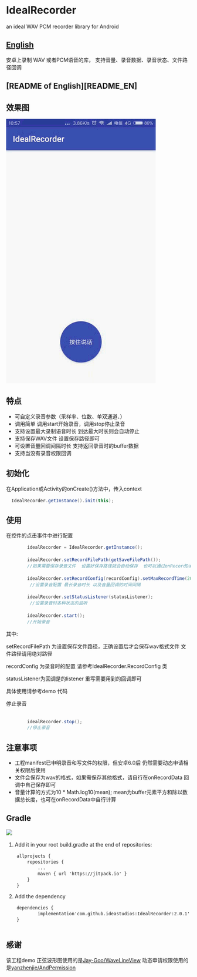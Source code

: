 # IdealRecorder
an ideal WAV PCM recorder library for Android
## [English ](https://github.com/Jay-Goo/WaveLineView)

安卓上录制 WAV 或者PCM语音的库， 支持音量、录音数据、录音状态、文件路径回调


## [README of English][README_EN]
## 效果图
<img src="gif/screenrecorder.gif"/>

## 特点

- 可自定义录音参数（采样率、位数、单双通道、）
- 调用简单 调用start开始录音，调用stop停止录音
- 支持设置最大录制语音时长 到达最大时长则会自动停止
- 支持保存WAV文件 设置保存路径即可
- 可设置音量回调间隔时长 支持返回录音时的buffer数据
- 支持当没有录音权限回调



## 初始化

在Application或Activity的onCreate()方法中，传入context

```java
  IdealRecorder.getInstance().init(this);
```



## 使用

在控件的点击事件中进行配置

```java
        idealRecorder = IdealRecorder.getInstance();

    	idealRecorder.setRecordFilePath(getSaveFilePath());
    	//如果需要保存录音文件  设置好保存路径就会自动保存  也可以通过onRecordData 回调自己保存  不设置 不会保存录音

        idealRecorder.setRecordConfig(recordConfig).setMaxRecordTime(20000).setVolumeInterval(200);
         //设置录音配置 最长录音时长 以及音量回调的时间间隔

        idealRecorder.setStatusListener(statusListener);
         //设置录音时各种状态的监听

        idealRecorder.start();
        //开始录音
```

其中:

setRecordFilePath 为设置保存文件路径，正确设置后才会保存wav格式文件  文件路径请用绝对路径

recordConfig 为录音时的配置 请参考IdealRecorder.RecordConfig 类

statusListener为回调是的listener 重写需要用到的回调即可

具体使用请参考demo 代码


停止录音
```java

        idealRecorder.stop();
        //停止录音
```





## 注意事项

- 工程manifest已申明录音和写文件的权限，但安卓6.0后 仍然需要动态申请相关权限后使用
- 文件会保存为wav的格式，如果需保存其他格式，请自行在onRecordData 回调中自己保存即可
- 音量计算的方式为10 * Math.log10(mean); mean为buffer元素平方和除以数据总长度，也可在onRecordData中自行计算


## Gradle
[![](https://www.jitpack.io/v/ideastudios/IdealRecorder.svg)](https://www.jitpack.io/#ideastudios/IdealRecorder)
1. Add it in your root build.gradle at the end of repositories:
```
	allprojects {
		repositories {
			...
			maven { url 'https://jitpack.io' }
		}
	}
```

2. Add the dependency
```
	dependencies {
	        implementation'com.github.ideastudios:IdealRecorder:2.0.1'
	}


```


## 感谢

该工程demo 正弦波形图使用的是[Jay-Goo/WaveLineView](https://github.com/Jay-Goo/WaveLineView)
动态申请权限使用的是[yanzhenjie/AndPermission](https://github.com/yanzhenjie/AndPermission)

